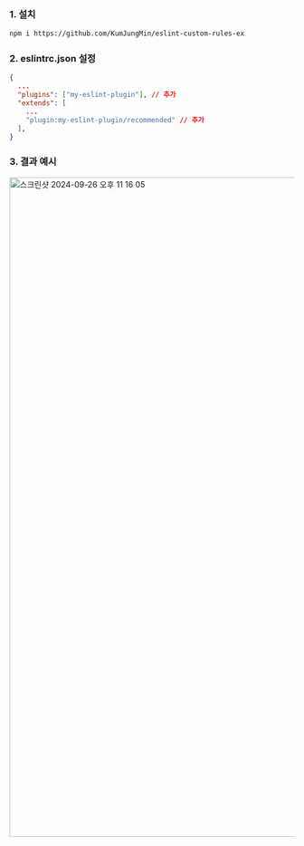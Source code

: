 ### 1. 설치
```bash
npm i https://github.com/KumJungMin/eslint-custom-rules-ex
```

### 2. eslintrc.json 설정
```json
{
  ...
  "plugins": ["my-eslint-plugin"], // 추가
  "extends": [
    ...
    "plugin:my-eslint-plugin/recommended" // 추가
  ],
}

```

### 3. 결과 예시
<img width="1165" alt="스크린샷 2024-09-26 오후 11 16 05" src="https://github.com/user-attachments/assets/8b6a5a52-d536-4842-857b-52601c9c6d31">
